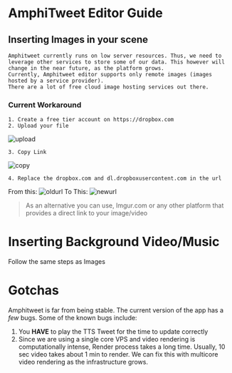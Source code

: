 # AmphiTweet Editor Guide

## Inserting Images in your scene
    Amphitweet currently runs on low server resources. Thus, we need to leverage other services to store some of our data. This however will change in the near future, as the platform grows.
    Currently, Amphitweet editor supports only remote images (images hosted by a service provider). 
    There are a lot of free cloud image hosting services out there.

### Current Workaround
    1. Create a free tier account on https://dropbox.com
    2. Upload your file
![upload](https://i.imgur.com/4CHyBjA.png)

    3. Copy Link
![copy](https://i.imgur.com/NFoOkkL.png)

    4. Replace the dropbox.com and dl.dropboxusercontent.com in the url
From this:
![oldurl](https://i.imgur.com/cSlGPvh.png)
To This:
![newurl](https://i.imgur.com/zbdGo1o.png)


> As an alternative you can use, Imgur.com or any other platform that provides a direct link to your image/video



# Inserting Background Video/Music

Follow the same steps as Images


# Gotchas
Amphitweet is far from being stable. The current version of the app has a *few* bugs. Some of the known bugs include:
1. You **HAVE** to play the TTS Tweet for the time to update correctly
2. Since we are using a single core VPS and video rendering is computationally intense, Render process takes a long time. Usually, 10 sec video takes about 1 min to render. We can fix this with multicore video rendering as the infrastructure grows.